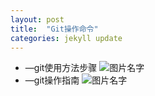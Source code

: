 ```yaml
---
layout: post
title:  "Git操作命令"
categories: jekyll update
---
```

* —git使用方法步骤
![图片名字]({{site.url}}/pic/2018-07-10-git/realGit.png)
* —git操作指南
![图片名字]({{site.url}}/pic/2018-07-10-git/git.png)